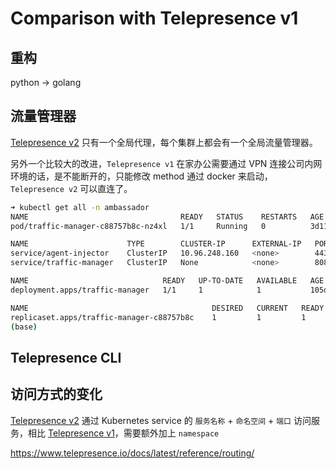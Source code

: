 # Comparison with Telepresence v1

## 重构

python -> golang

## 流量管理器

[Telepresence v2](https://www.telepresence.io/) 只有一个全局代理，每个集群上都会有一个全局流量管理器。

另外一个比较大的改进，`Telepresence v1` 在家办公需要通过 VPN 连接公司内网环境的话，是不能断开的，只能修改 method 通过 docker 来启动， `Telepresence v2` 可以直连了。


```bash
➜ kubectl get all -n ambassador
NAME                                  READY   STATUS    RESTARTS   AGE
pod/traffic-manager-c88757b8c-nz4xl   1/1     Running   0          3d11h

NAME                      TYPE        CLUSTER-IP      EXTERNAL-IP   PORT(S)    AGE
service/agent-injector    ClusterIP   10.96.248.160   <none>        443/TCP    97d
service/traffic-manager   ClusterIP   None            <none>        8081/TCP   105d

NAME                              READY   UP-TO-DATE   AVAILABLE   AGE
deployment.apps/traffic-manager   1/1     1            1           105d

NAME                                         DESIRED   CURRENT   READY   AGE
replicaset.apps/traffic-manager-c88757b8c    1         1         1       3d11h
(base)
```

## Telepresence CLI

## 访问方式的变化

[Telepresence v2](https://www.telepresence.io/) 通过 Kubernetes service 的 `服务名称` + `命名空间` + `端口` 访问服务，相比 [Telepresence v1](https://www.telepresence.io/docs/v1/discussion/overview/)，需要额外加上 `namespace`


https://www.telepresence.io/docs/latest/reference/routing/